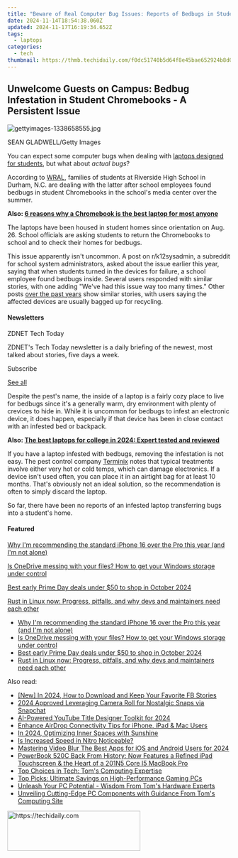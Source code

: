 ```yaml
---
title: "Beware of Real Computer Bug Issues: Reports of Bedbugs in Student Chromebooks Rising Again | Tech News"
date: 2024-11-14T18:54:38.060Z
updated: 2024-11-17T16:19:34.652Z
tags:
  - laptops
categories:
  - tech
thumbnail: https://thmb.techidaily.com/f0dc51740b5d64f8e45bae652924b8d0b0eb3f851cc9edff9cc176e05392dec4.png
---
```


## Unwelcome Guests on Campus: Bedbug Infestation in Student Chromebooks - A Persistent Issue

![gettyimages-1338658555.jpg](https://www.zdnet.com/a/img/resize/64f9a022ed6dac065c93a80c3dc278d53af035a4/2024/09/03/748ccf4d-1924-4fe9-8d55-a8183bf5bbc3/gettyimages-1338658555.jpg?auto=webp&precrop=2107,1423,x0,y0&width=1280)

SEAN GLADWELL/Getty Images

You can expect some computer bugs when dealing with [laptops designed for students](https://www.zdnet.com/article/best-chromebook-for-students/), but what about _actual bugs_?

According to [WRAL](https://www.wral.com/story/bed-bugs-found-inside-chromebook-laptops-for-durham-students/21602720/), families of students at Riverside High School in Durham, N.C. are dealing with the latter after school employees found bedbugs in student Chromebooks in the school's media center over the summer.

**Also: [6 reasons why a Chromebook is the best laptop for most anyone](https://www.zdnet.com/article/6-reasons-why-a-chromebook-is-the-best-laptop-for-most-anyone/)**

The laptops have been housed in student homes since orientation on Aug. 26\. School officials are asking students to return the Chromebooks to school and to check their homes for bedbugs. 

This issue apparently isn't uncommon. A post on r/k12sysadmin, a subreddit for school system administrators, asked about the issue earlier this year, saying that when students turned in the devices for failure, a school employee found bedbugs inside. Several users responded with similar stories, with one adding "We've had this issue way too many times." Other posts [over the past years](https://www.reddit.com/r/k12sysadmin/comments/d96l4n/bedbugs%5Fin%5Fchromebooks/) show similar stories, with users saying the affected devices are usually bagged up for recycling.

#### Newsletters

ZDNET Tech Today

ZDNET's Tech Today newsletter is a daily briefing of the newest, most talked about stories, five days a week.

 Subscribe

[See all](https://www.zdnet.com/newsletters/)

Despite the pest's name, the inside of a laptop is a fairly cozy place to live for bedbugs since it's a generally warm, dry environment with plenty of crevices to hide in. While it is uncommon for bedbugs to infest an electronic device, it does happen, especially if that device has been in close contact with an infested bed or backpack. 

**Also: [The best laptops for college in 2024: Expert tested and reviewed](https://www.zdnet.com/article/best-laptop-for-college/)**

If you have a laptop infested with bedbugs, removing the infestation is not easy. The pest control company [Terminix](https://www.terminix.com/) notes that typical treatments involve either very hot or cold temps, which can damage electronics. If a device isn't used often, you can place it in an airtight bag for at least 10 months. That's obviously not an ideal solution, so the recommendation is often to simply discard the laptop.

So far, there have been no reports of an infested laptop transferring bugs into a student's home. 

#### Featured

[Why I'm recommending the standard iPhone 16 over the Pro this year (and I'm not alone)](https://www.zdnet.com/article/why-im-recommending-the-standard-iphone-16-over-the-pro-this-year-and-im-not-alone/ "Why I'm recommending the standard iPhone 16 over the Pro this year (and I'm not alone)")

[Is OneDrive messing with your files? How to get your Windows storage under control](https://www.zdnet.com/article/is-onedrive-messing-with-your-files-how-to-get-your-windows-storage-under-control/ "Is OneDrive messing with your files? How to get your Windows storage under control")

[Best early Prime Day deals under $50 to shop in October 2024](https://www.zdnet.com/article/best-early-prime-day-deals-under-50/ "Best early Prime Day deals under $50 to shop in October 2024")

[Rust in Linux now: Progress, pitfalls, and why devs and maintainers need each other](https://www.zdnet.com/article/rust-in-linux-now-progress-pitfalls-and-why-devs-and-maintainers-need-each-other/ "Rust in Linux now: Progress, pitfalls, and why devs and maintainers need each other")

* [Why I'm recommending the standard iPhone 16 over the Pro this year (and I'm not alone)](https://www.zdnet.com/article/why-im-recommending-the-standard-iphone-16-over-the-pro-this-year-and-im-not-alone/ "Why I'm recommending the standard iPhone 16 over the Pro this year (and I'm not alone)")
* [Is OneDrive messing with your files? How to get your Windows storage under control](https://www.zdnet.com/article/is-onedrive-messing-with-your-files-how-to-get-your-windows-storage-under-control/ "Is OneDrive messing with your files? How to get your Windows storage under control")
* [Best early Prime Day deals under $50 to shop in October 2024](https://www.zdnet.com/article/best-early-prime-day-deals-under-50/ "Best early Prime Day deals under $50 to shop in October 2024")
* [Rust in Linux now: Progress, pitfalls, and why devs and maintainers need each other](https://www.zdnet.com/article/rust-in-linux-now-progress-pitfalls-and-why-devs-and-maintainers-need-each-other/ "Rust in Linux now: Progress, pitfalls, and why devs and maintainers need each other")

<ins class="adsbygoogle"
     style="display:block"
     data-ad-format="autorelaxed"
     data-ad-client="ca-pub-7571918770474297"
     data-ad-slot="1223367746"></ins>

<ins class="adsbygoogle"
     style="display:block"
     data-ad-client="ca-pub-7571918770474297"
     data-ad-slot="8358498916"
     data-ad-format="auto"
     data-full-width-responsive="true"></ins>

<span class="atpl-alsoreadstyle">Also read:</span>
<div><ul>
<li><a href="https://facebook-video-content.techidaily.com/new-in-2024-how-to-download-and-keep-your-favorite-fb-stories/"><u>[New] In 2024, How to Download and Keep Your Favorite FB Stories</u></a></li>
<li><a href="https://snapchat-videos.techidaily.com/2024-approved-leveraging-camera-roll-for-nostalgic-snaps-via-snapchat/"><u>2024 Approved Leveraging Camera Roll for Nostalgic Snaps via Snapchat</u></a></li>
<li><a href="https://extra-lessons.techidaily.com/ai-powered-youtube-title-designer-toolkit-for-2024/"><u>AI-Powered YouTube Title Designer Toolkit for 2024</u></a></li>
<li><a href="https://extra-lessons.techidaily.com/enhance-airdrop-connectivity-tips-for-iphone-ipad-and-mac-users/"><u>Enhance AirDrop Connectivity Tips for iPhone, iPad & Mac Users</u></a></li>
<li><a href="https://extra-skills.techidaily.com/in-2024-optimizing-inner-spaces-with-sunshine/"><u>In 2024, Optimizing Inner Spaces with Sunshine</u></a></li>
<li><a href="https://games-able.techidaily.com/is-increased-speed-in-nitro-noticeable/"><u>Is Increased Speed in Nitro Noticeable?</u></a></li>
<li><a href="https://smart-video-creator.techidaily.com/mastering-video-blur-the-best-apps-for-ios-and-android-users-for-2024/"><u>Mastering Video Blur The Best Apps for iOS and Android Users for 2024</u></a></li>
<li><a href="https://hardware-reviews.techidaily.com/1723862684147-powerbook-520c-back-from-history-now-features-a-refined-ipad-touchscreen-and-the-heart-of-a-201n5-core-i5-macbook-pro/"><u>PowerBook 520C Back From History: Now Features a Refined iPad Touchscreen & the Heart of a 201N5 Core I5 MacBook Pro</u></a></li>
<li><a href="https://hardware-reviews.techidaily.com/top-choices-in-tech-toms-computing-expertise/"><u>Top Choices in Tech: Tom's Computing Expertise</u></a></li>
<li><a href="https://hardware-reviews.techidaily.com/top-picks-ultimate-savings-on-high-performance-gaming-pcs/"><u>Top Picks: Ultimate Savings on High-Performance Gaming PCs</u></a></li>
<li><a href="https://hardware-reviews.techidaily.com/unleash-your-pc-potential-wisdom-from-toms-hardware-experts/"><u>Unleash Your PC Potential - Wisdom From Tom's Hardware Experts</u></a></li>
<li><a href="https://hardware-reviews.techidaily.com/unveiling-cutting-edge-pc-components-with-guidance-from-toms-computing-site/"><u>Unveiling Cutting-Edge PC Components with Guidance From Tom's Computing Site</u></a></li>
</ul></div>

<!-- affiliate ads begin -->
<a href="https://aligracehair.sjv.io/c/5597632/2016129/19272" target="_top" id="2016129">
  <img src="//a.impactradius-go.com/display-ad/19272-2016129" border="0" alt="https://techidaily.com" width="300" height="90"/>
</a>
<img height="0" width="0" src="https://aligracehair.sjv.io/i/5597632/2016129/19272" style="position:absolute;visibility:hidden;" border="0" />
<!-- affiliate ads end -->

